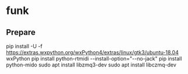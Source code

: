 # funk

## Prepare
pip install -U -f https://extras.wxpython.org/wxPython4/extras/linux/gtk3/ubuntu-18.04 wxPython
pip install python-rtmidi  --install-option="--no-jack"
pip install python-mido
sudo apt install libzmq3-dev
sudo apt install libczmq-dev



